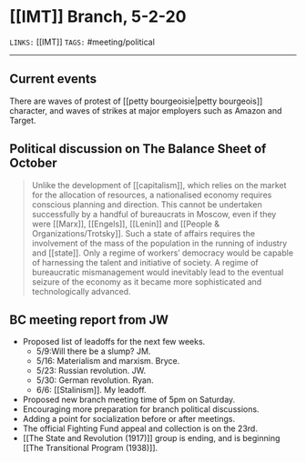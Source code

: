 # [[IMT]] Branch, 5-2-20
`LINKS:` [[IMT]]
`TAGS:` #meeting/political

---
## Current events
There are waves of protest of [[petty bourgeoisie|petty bourgeois]] character, and waves of strikes at major employers such as Amazon and Target. 

## Political discussion on The Balance Sheet of October
>Unlike the development of [[capitalism]], which relies on the market for the allocation of resources, a nationalised economy requires conscious planning and direction. This cannot be undertaken successfully by a handful of bureaucrats in Moscow, even if they were [[Marx]], [[Engels]], [[Lenin]] and [[People & Organizations/Trotsky]]. Such a state of affairs requires the involvement of the mass of the population in the running of industry and [[state]]. Only a regime of workers’ democracy would be capable of harnessing the talent and initiative of society. A regime of bureaucratic mismanagement would inevitably lead to the eventual seizure of the economy as it became more sophisticated and technologically advanced.
    
## BC meeting report from JW
-   Proposed list of leadoffs for the next few weeks. 
	-   5/9:Will there be a slump? JM. 
	-    5/16: Materialism and marxism. Bryce. 
    -   5/23: Russian revolution. JW. 
    -   5/30: German revolution. Ryan. 
    -   6/6: [[Stalinism]]. My leadoff. 
-   Proposed new branch meeting time of 5pm on Saturday.     
-   Encouraging more preparation for branch political discussions.     
-   Adding a point for socialization before or after meetings.     
-   The official Fighting Fund appeal and collection is on the 23rd.     
-   [[The State and Revolution (1917)]] group is ending, and is beginning [[The Transitional Program (1938)]].